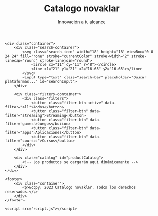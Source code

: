 <!DOCTYPE html>
<html lang="es">
<head>
    <meta charset="UTF-8">
    <meta name="viewport" content="width=device-width, initial-scale=1.0">
    <title>Catalogo novaklar</title>
    <link rel="preconnect" href="https://fonts.googleapis.com">
    <link rel="preconnect" href="https://fonts.gstatic.com" crossorigin>
    <link href="https://fonts.googleapis.com/css2?family=Segoe+UI&display=swap" rel="stylesheet">
    <link rel="stylesheet" href="styles.css">
</head>
<body>
    <header>
        <div class="container">
            <div class="logo-container">
                <h1>Catalogo novaklar</h1>
            </div>
            <p class="subtitle">Innovación a tu alcance</p>
        </div>
    </header>
    
    <div class="container">
        <div class="search-container">
            <svg class="search-icon" width="18" height="18" viewBox="0 0 24 24" fill="none" stroke="currentColor" stroke-width="2" stroke-linecap="round" stroke-linejoin="round">
                <circle cx="11" cy="11" r="8"></circle>
                <line x1="21" y1="21" x2="16.65" y2="16.65"></line>
            </svg>
            <input type="text" class="search-bar" placeholder="Buscar plataformas..." id="searchInput">
        </div>
        
        <div class="filters-container">
            <div class="filters">
                <button class="filter-btn active" data-filter="all">Todos</button>
                <button class="filter-btn" data-filter="streaming">Streaming</button>
                <button class="filter-btn" data-filter="games">Juegos</button>
                <button class="filter-btn" data-filter="apps">Aplicaciones</button>
                <button class="filter-btn" data-filter="courses">Cursos</button>
            </div>
        </div>
        
        <div class="catalog" id="productCatalog">
            <!-- Los productos se cargarán aquí dinámicamente -->
        </div>
    </div>
    
    <footer>
        <div class="container">
            <p>&copy; 2023 Catalogo novaklar. Todos los derechos reservados.</p>
        </div>
    </footer>

    <script src="script.js"></script>
</body>
</html>

